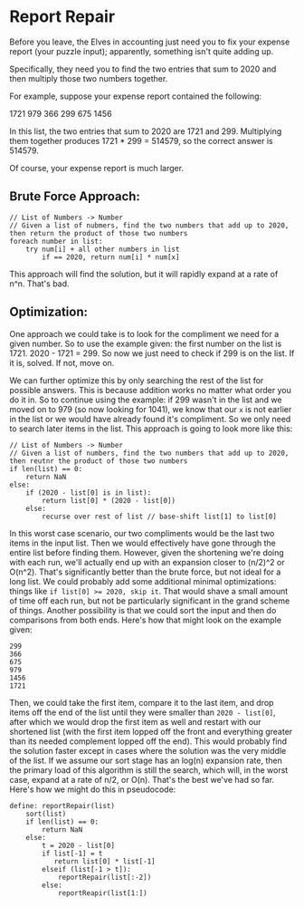 # Report Repair

Before you leave, the Elves in accounting just need you to fix your expense report (your puzzle input); apparently, something isn't quite adding up.

Specifically, they need you to find the two entries that sum to 2020 and then multiply those two numbers together.

For example, suppose your expense report contained the following:

1721
979
366
299
675
1456

In this list, the two entries that sum to 2020 are 1721 and 299. Multiplying them together produces 1721 * 299 = 514579, so the correct answer is 514579.

Of course, your expense report is much larger. 

## Brute Force Approach:

    // List of Numbers -> Number 
    // Given a list of nubmers, find the two numbers that add up to 2020, then return the product of those two numbers
    foreach number in list:
        try num[i] + all other numbers in list
            if == 2020, return num[i] * num[x] 
            
This approach will find the solution, but it will rapidly expand at a rate of n^n. That's bad.

## Optimization:

One approach we could take is to look for the compliment we need for a given number. So to use the example given: the first number on the list is 1721. 2020 - 1721 = 299. So now we just need to check if 299 is on the list. If it is, solved. If not, move on.

We can further optimize this by only searching the rest of the list for possible answers. This is because addition works no matter what order you do it in. So to continue using the example: if 299 wasn't in the list and we moved on to 979 (so now looking for 1041), we know that our `x` is not earlier in the list or we would have already found it's compliment. So we only need to search later items in the list. This approach is going to look more like this:

    // List of Numbers -> Number
    // Given a list of numbers, find the two numbers that add up to 2020, then reutnr the product of those two numbers
    if len(list) == 0:
        return NaN
    else:
        if (2020 - list[0] is in list):
            return list[0] * (2020 - list[0])
        else:
            recurse over rest of list // base-shift list[1] to list[0]
            
In this worst case scenario, our two compliments would be the last two items in the input list. Then we would effectively have gone through the entire list before finding them. However, given the shortening we're doing with each run, we'll actually end up with an expansion closer to (n/2)^2 or O(n^2). That's significantly better than the brute force, but not ideal for a long list. We could probably add some additional minimal optimizations: things like `if list[0] >= 2020, skip it`. That would shave a small amount of time off each run, but not be particularly significant in the grand scheme of things. Another possibility is that we could sort the input and then do comparisons from both ends. Here's how that might look on the example given:

    299
    366
    675
    979
    1456
    1721
    
Then, we could take the first item, compare it to the last item, and drop items off the end of the list until they were smaller than `2020 - list[0]`, after which we would drop the first item as well and restart with our shortened list (with the first item lopped off the front and everything greater than its needed complement lopped off the end). This would probably find the solution faster except in cases where the solution was the very middle of the list. If we assume our sort stage has an log(n) expansion rate, then the primary load of this algorithm is still the search, which will, in the worst case, expand at a rate of n/2, or O(n). That's the best we've had so far. Here's how we might do this in pseudocode:

    define: reportRepair(list)
        sort(list)
        if len(list) == 0:
            return NaN
        else:
            t = 2020 - list[0]
            if list[-1] = t
               return list[0] * list[-1]
            elseif (list[-1 > t]):
                reportRepair(list[:-2])
            else: 
                reportReapir(list[1:])
